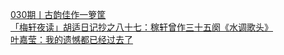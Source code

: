   
[030期丨古韵佳作一箩筐](http://www.dianyue.me/archives/184/bjvmt4c1ra9q1196/)  
[「梅轩夜读」胡适日记抄之八十七：稼轩曾作三十五阕《水调歌头》](http://www.dianyue.me/archives/592/falik1jwwqyujciu/)  
[叶嘉莹：我的遗憾都已经过去了](http://www.dianyue.me/archives/981/jf3fsnks8jt4sfbh/)
